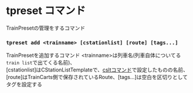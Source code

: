 # tpreset コマンド

TrainPresetの管理をするコマンド

### `tpreset add <trainname> [cstationlist] [route] [tags...]`
TrainPresetを追加するコマンド
\<trainname>は列車名(列車自体についてる`train list`で出てくる名前)、  
\[cstationlist]はCStationListTemplateで、[csltコマンド](docs/commands/cslt.md)で設定したものの名前、\[route]はTrainCarts側で保存されているRoute、\[tags...]は空白を区切りとしてタグを設定する  
